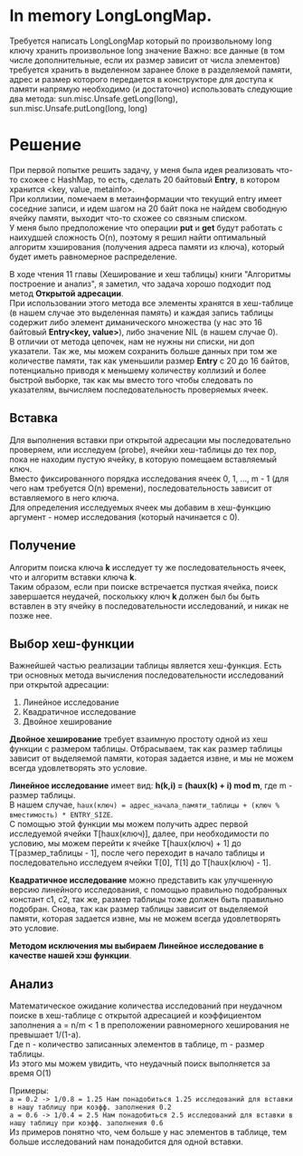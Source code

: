 # In memory LongLongMap.
Требуется написать LongLongMap который по произвольному long ключу хранить произвольное long значение
Важно: все данные (в том числе дополнительные, если их размер зависит от числа элементов) требуется хранить в выделенном заранее блоке
в разделяемой памяти, адрес и размер которого передается в конструкторе
для доступа к памяти напрямую необходимо (и достаточно) использовать следующие два метода:
sun.misc.Unsafe.getLong(long), sun.misc.Unsafe.putLong(long, long)

# Решение
При первой попытке решить задачу, у меня была идея реализовать что-то схожее с HashMap, то есть, сделать 20 байтовый **Entry**, в котором хранится <key, value, metainfo>.  
При коллизии, помечаем в метаинформации что текущий entry имеет соседние записи, и идем шагом на 20 байт пока не найдем свободную ячейку памяти, выходит что-то схожее со связным списком.  
У меня было предположение что операции **put** и **get** будут работать с наихудшей сложность O(n), поэтому я решил найти оптимальный алгоритм хэширования (получения адреса памяти из ключа), который будет иметь равномерное распределение.  

В ходе чтения 11 главы (Хеширование и хеш таблицы) книги "Алгоритмы построение и анализ", я заметил, что задача хорошо подходит под метод **Открытой адресации**.  
При использовании этого метода все элементы хранятся в хеш-таблице (в нашем случае это выделенная память) и каждая запись таблицы содержит либо элемент диманического множества (у нас это 16 байтовый **Entry<key, value>**), либо значение NIL (в нашем случае 0).  
В отличии от метода цепочек, нам не нужны ни списки, ни доп указатели. Так же, мы можем сохранить больше данных при том же количестве памяти, так как уменьшили размер **Entry** с 20 до 16 байтов, потенциально приводя к меньшему количеству коллизий и более быстрой выборке, так как мы вместо того чтобы следовать по указателям, вычисляем последовательность проверяемых ячеек.  

## Вставка
Для выполнения вставки при открытой адресации мы последовательно проверяем, или исследуем (probe), ячейки хеш-таблицы до тех пор, пока не находим пустую ячейку, в которую помещаем вставляемый ключ.  
Вместо фиксированного порядка исследования ячеек 0, 1, ..., m - 1 (для чего нам требуется O(n) времени), последовательность зависит от вставляемого в него ключа.  
Для определения исследуемых ячеек мы добавим в хеш-функцию аргумент - номер исследования (который начинается с 0).  

## Получение
Алгоритм поиска ключа **k** исследует ту же последовательность ячеек, что и алгоритм вставки ключа **k**.  
Таким образом, если при поиске встречается пусткая ячейка, поиск завершается неудачей, посколькку ключ **k** должен был бы быть вставлен в эту ячейку в последовательности исследований, и никак не позже нее.

## Выбор хеш-функции
Важнейшей частью реализации таблицы является хеш-функция. Есть три основных метода вычисления последовательности исследований при открытой адресации:
1. Линейное исследование
2. Квадратичное исследование
3. Двойное хеширование

**Двойное хеширование** требует взаимную простоту одной из хеш функции с размером таблицы. Отбрасываем, так как размер таблицы зависит от выделяемой памяти, которая задается извне, и мы не можем всегда удовлетворять это условие.  

**Линейное исследование** имеет вид: **h(k,i) = (haux(k) + i) mod m**, где m - размер таблицы.  
В нашем случае, ```haux(ключ) = адрес_начала_памяти_таблицы + (ключ % вместимость) * ENTRY_SIZE```.  
С помощью этой функции мы можем получить адрес первой исследуемой ячейки T[haux(ключ)], далее, при необходимости по условию, мы можем перейти к ячейке T[haux(ключ) + 1] до T[размер_таблицы - 1], после чего переходит в начало таблицы и последовательно исследуем ячейки Т[0], T[1] до T[haux(ключ) - 1].  

**Квадратичное исследование** можно представить как улучшенную версию линейного исследования, с помощью правильно подобранных констант с1, с2, так же, размер таблицы тоже должен быть правильно подобран. Снова, так как размер таблицы зависит от выделяемой памяти, которая задается извне, мы не можем всегда удовлетворять это условие.  

**Методом исключения мы выбираем Линейное исследование в качестве нашей хэш функции**.

## Анализ
Математическое ожидание количества исследований при неудачном поиске в хеш-таблице с открытой адресацией и коэффициентом заполнения a = n/m < 1 в преположении равномерного хеширования не превышает 1/(1-a).  
Где n - количество записанных элементов в таблице, m - размер таблицы.  
Из этого мы можем увидить, что неудачный поиск выполняется за время О(1)

Примеры:  
```a = 0.2 -> 1/0.8 = 1.25 Нам понадобиться 1.25 исследований для вставки в нашу таблицу при коэфф. заполнения 0.2 ```  
```a = 0.6 -> 1/0.4 = 2.5 Нам понадобиться 2.5 исследований для вставки в нашу таблицу при коэфф. заполнения 0.6```   
Из примеров понятно что, чем больше у нас элементов в таблице, тем больше исследований нам понадобится для одной вставки.  

